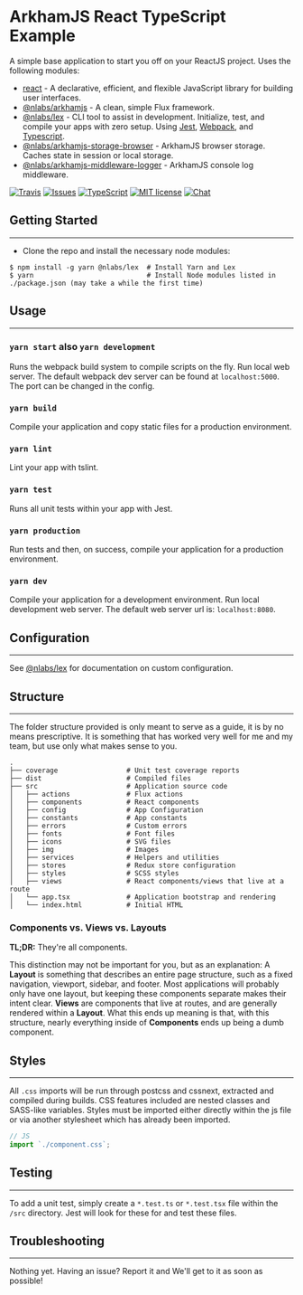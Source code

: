 # ArkhamJS React TypeScript Example

A simple base application to start you off on your ReactJS project. Uses the following modules:

- [react](https://www.npmjs.com/package/react) - A declarative, efficient, and flexible JavaScript library for building user interfaces.
- [@nlabs/arkhamjs](https://www.npmjs.com/package/arkhamjs) - A clean, simple Flux framework.
- [@nlabs/lex](https://www.npmjs.com/package/@nlabs/lex) - CLI tool to assist in development. Initialize, test, and compile your apps with zero setup. Using [Jest](https://facebook.github.io/jest/), [Webpack](https://webpack.js.org/), and [Typescript](http://www.typescriptlang.org/).
- [@nlabs/arkhamjs-storage-browser](https://www.npmjs.com/package/@nlabs/arkhamjs-storage-browser) - ArkhamJS browser storage. Caches state in session or local storage.
- [@nlabs/arkhamjs-middleware-logger](https://www.npmjs.com/package/@nlabs/arkhamjs-middleware-logger) - ArkhamJS console log middleware.

[![Travis](https://img.shields.io/travis/nitrogenlabs/arkhamjs.svg?style=flat-square)](https://travis-ci.org/nitrogenlabs/arkhamjs)
[![Issues](https://img.shields.io/github/issues/nitrogenlabs/arkhamjs.svg?style=flat-square)](https://github.com/nitrogenlabs/arkhamjs/issues)
[![TypeScript](https://badges.frapsoft.com/typescript/version/typescript-next.svg?v=101)](https://github.com/ellerbrock/typescript-badges/)
[![MIT license](https://img.shields.io/badge/license-MIT-brightgreen.svg?style=flat-square)](http://opensource.org/licenses/MIT)
[![Chat](https://img.shields.io/discord/446122412715802649.svg)](https://discord.gg/Ttgev58)

## Getting Started

---------------

- Clone the repo and install the necessary node modules:

```shell
$ npm install -g yarn @nlabs/lex  # Install Yarn and Lex
$ yarn                            # Install Node modules listed in ./package.json (may take a while the first time)
```

## Usage

---------------

### `yarn start` also `yarn development`

Runs the webpack build system to compile scripts on the fly. Run local web server. The default webpack dev server can be found at `localhost:5000`. The port can be changed in the config.

### `yarn build`

Compile your application and copy static files for a production environment.

### `yarn lint`

Lint your app with tslint.

### `yarn test`

Runs all unit tests within your app with Jest.

### `yarn production`

Run tests and then, on success, compile your application for a production environment.

### `yarn dev`

Compile your application for a development environment. Run local development web server. The default web server url is: `localhost:8080`.

## Configuration

---------------

See [@nlabs/lex](https://www.npmjs.com/package/@nlabs/lex) for documentation on custom configuration.

## Structure

---------------

The folder structure provided is only meant to serve as a guide, it is by no means prescriptive. It is something that has worked very well for me and my team, but use only what makes sense to you.

```shell
.
├── coverage                 # Unit test coverage reports
├── dist                     # Compiled files
├── src                      # Application source code
│   ├── actions              # Flux actions
│   ├── components           # React components
│   ├── config               # App Configuration
│   ├── constants            # App constants
│   ├── errors               # Custom errors
│   ├── fonts                # Font files
│   ├── icons                # SVG files
│   ├── img                  # Images
│   ├── services             # Helpers and utilities
│   ├── stores               # Redux store configuration
│   ├── styles               # SCSS styles
│   ├── views                # React components/views that live at a route
│   └── app.tsx              # Application bootstrap and rendering
│   └── index.html           # Initial HTML
```

### Components vs. Views vs. Layouts

**TL;DR:** They're all components.

This distinction may not be important for you, but as an explanation: A **Layout** is something that describes an entire page structure, such as a fixed navigation, viewport, sidebar, and footer. Most applications will probably only have one layout, but keeping these components separate makes their intent clear. **Views** are components that live at routes, and are generally rendered within a **Layout**. What this ends up meaning is that, with this structure, nearly everything inside of **Components** ends up being a dumb component.

## Styles

---------------

All `.css` imports will be run through postcss and cssnext, extracted and compiled during builds. CSS features included are nested classes and SASS-like variables. Styles must be imported either directly within the js file or via another stylesheet which has already been imported.

```js
// JS
import `./component.css`;
```

## Testing

---------------

To add a unit test, simply create a `*.test.ts` or `*.test.tsx` file within the `/src` directory. Jest will look for these for and test these files.

## Troubleshooting

---------------

Nothing yet. Having an issue? Report it and We'll get to it as soon as possible!
